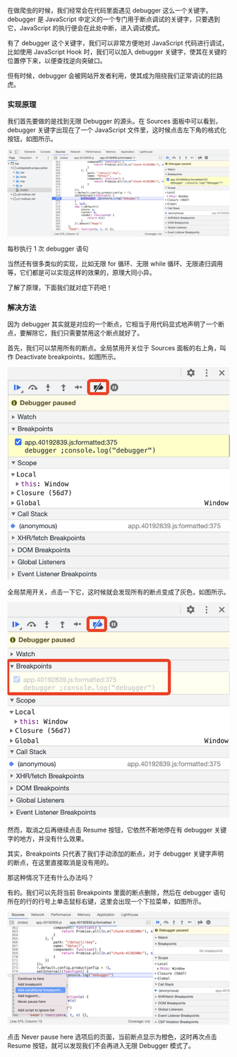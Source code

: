 
在做爬虫的时候，我们经常会在代码里面遇见 debugger 这么一个关键字。debugger 是 JavaScript 中定义的一个专门用于断点调试的关键字，只要遇到它，JavaScript 的执行便会在此处中断，进入调试模式。

有了 debugger 这个关键字，我们可以非常方便地对 JavaScript 代码进行调试，比如使用 JavaScript Hook 时，我们可以加入 debugger 关键字，使其在关键的位置停下来，以便查找逆向突破口。

但有时候，debugger 会被网站开发者利用，使其成为阻挠我们正常调试的拦路虎。


### 实现原理

我们首先要做的是找到无限 Debugger 的源头。在 Sources 面板中可以看到，debugger 关键字出现在了一个 JavaScript 文件里，这时候点击左下角的格式化按钮，如图所示。

![无限debug拦路虎](./images/无限debug拦路虎.png)

每秒执行 1 次 debugger 语句

当然还有很多类似的实现，比如无限 for 循环、无限 while 循环、无限递归调用等，它们都是可以实现这样的效果的，原理大同小异。

了解了原理，下面我们就对症下药吧！


### 解决方法

因为 debugger 其实就是对应的一个断点，它相当于用代码显式地声明了一个断点，要解除它，我们只需要禁用这个断点就好了。

首先，我们可以禁用所有的断点。全局禁用开关位于 Sources 面板的右上角，叫作 Deactivate breakpoints，如图所示。

![禁用所有断点](./images/禁用断点.png)

全局禁用开关，点击一下它，这时候就会发现所有的断点变成了灰色，如图所示。

![禁用开关](./images/禁用开关.png)

然而，取消之后再继续点击 Resume 按钮，它依然不断地停在有 debugger 关键字的地方，并没有什么效果。

其实，Breakpoints 只代表了我们手动添加的断点，对于 debugger 关键字声明的断点，在这里直接取消是没有用的。

那这种情况下还有什么办法吗？

有的。我们可以先将当前 Breakpoints 里面的断点删除，然后在 debugger 语句所在的行的行号上单击鼠标右键，这里会出现一个下拉菜单，如图所示。

![](./images/不在此处断点.png)

点击 Never pause here 选项后的页面，当前断点显示为橙色，这时再次点击 Resume 按钮，就可以发现我们不会再进入无限 Debugger 模式了。